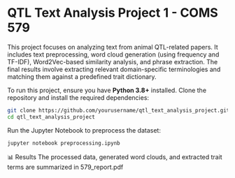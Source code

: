# QTL Text Analysis Project 1 - COMS 579

This project focuses on analyzing text from animal QTL-related papers. It includes text preprocessing, word cloud generation (using frequency and TF-IDF), Word2Vec-based similarity analysis, and phrase extraction. The final results involve extracting relevant domain-specific terminologies and matching them against a predefined trait dictionary.

To run this project, ensure you have **Python 3.8+** installed. Clone the repository and install the required dependencies:

```bash
git clone https://github.com/yourusername/qtl_text_analysis_project.git
cd qtl_text_analysis_project
```

Run the Jupyter Notebook to preprocess the dataset:
```bash
jupyter notebook preprocessing.ipynb
```

📊 Results
The processed data, generated word clouds, and extracted trait terms are summarized in 579_report.pdf
